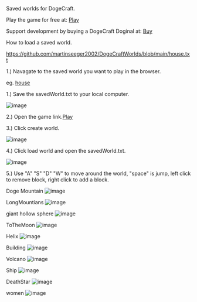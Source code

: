 Saved worlds for DogeCraft.

Play the game for free at:
[Play](https://dogecdn.ordinalswallet.com/inscription/content/9be792fdff747fa77fa4c96ff376855921b7d30701531bd69194e3e4196a0031i0)

 Support development by buying a DogeCraft Doginal at:
[Buy](https://doge.ordinalswallet.com/collection/dogecraft)

How to load a saved world.

https://github.com/martinseeger2002/DogeCraftWorlds/blob/main/house.txt

1.) Navagate to the saved world you want to play in the browser.

eg. [house](https://github.com/martinseeger2002/DogeCraftWorlds/blob/main/house.txt)

1.) Save the savedWorld.txt to your local computer.

![image](https://github.com/user-attachments/assets/bd083968-f706-4657-95d9-bef3f4f21049)

2.) Open the game link.[Play](https://dogecdn.ordinalswallet.com/inscription/content/9be792fdff747fa77fa4c96ff376855921b7d30701531bd69194e3e4196a0031i0)

3.) Click create world.

![image](https://github.com/user-attachments/assets/fc0adaaf-9314-4159-8c06-ff37eed9de97)

4.) Click load world and open the savedWorld.txt.

![image](https://github.com/user-attachments/assets/67e1db33-7a5f-4b28-82ad-a03a38be1529)

5.) Use "A" "S" "D" "W" to move around the world, "space" is jump, left click to remove block, right click to add a block. 

Doge Mountain 
![image](https://github.com/user-attachments/assets/08f7d349-261c-432d-a196-03047a254e5e)

LongMountians
![image](https://github.com/user-attachments/assets/e6d5d267-93c2-422a-ab46-1887deb3d6ce)

giant hollow sphere
![image](https://github.com/user-attachments/assets/a11a5932-e80d-4a6b-b5d4-bcf3563e407d)

ToTheMoon
![image](https://github.com/user-attachments/assets/353303b4-6248-47e7-a00e-7550383729e1)

Helix
![image](https://github.com/user-attachments/assets/e2620677-c53b-41fb-99fd-7f6654952e1a)

Building
![image](https://github.com/user-attachments/assets/ccc5422f-7fbe-4627-b147-b11b974bff27)

Volcano
![image](https://github.com/user-attachments/assets/beda4a61-0d2f-4cfe-a668-a5537fe4a772)

Ship
![image](https://github.com/user-attachments/assets/a3557935-2aef-44fe-8dd8-d329ae231060)

DeathStar
![image](https://github.com/user-attachments/assets/b246634f-12bd-4e42-b594-4fe1c8cab335)

women
![image](https://github.com/user-attachments/assets/b9bc0be0-d89b-4fc7-b330-47f2b430b021)
